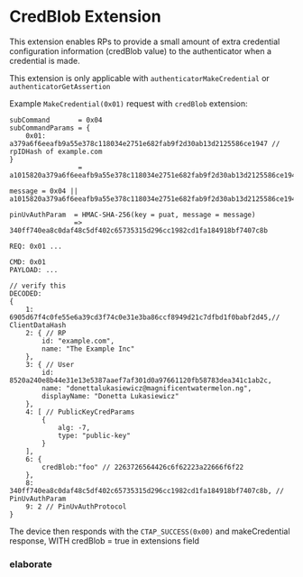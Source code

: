 # CredBlob Extension

This extension enables RPs to provide a small amount of extra credential configuration information (credBlob value) to the authenticator when a credential is made.

This extension is only applicable with `authenticatorMakeCredential` or `authenticatorGetAssertion` 


Example `MakeCredential(0x01)` request with `credBlob` extension:

```
subCommand       = 0x04 
subCommandParams = {
    0x01: a379a6f6eeafb9a55e378c118034e2751e682fab9f2d30ab13d2125586ce1947 // rpIDHash of example.com
} 
                 = a1015820a379a6f6eeafb9a55e378c118034e2751e682fab9f2d30ab13d2125586ce1947

message = 0x04 || a1015820a379a6f6eeafb9a55e378c118034e2751e682fab9f2d30ab13d2125586ce1947

pinUvAuthParam  = HMAC-SHA-256(key = puat, message = message)
                => 340ff740ea8c0daf48c5df402c65735315d296cc1982cd1fa184918bf7407c8b
```
```
REQ: 0x01 ...

CMD: 0x01
PAYLOAD: ...

// verify this 
DECODED: 
{
    1: 6905d67f4c0fe55e6a39cd3f74c0e31e3ba86ccf8949d21c7dfbd1f0babf2d45,// ClientDataHash
    2: { // RP
        id: "example.com",
        name: "The Example Inc"
    },
    3: { // User
        id: 8520a240e8b44e31e13e5387aaef7af301d0a97661120fb58783dea341c1ab2c, 
        name: "donettalukasiewicz@magnificentwatermelon.ng",
        displayName: "Donetta Lukasiewicz"
    },
    4: [ // PublicKeyCredParams
        {
            alg: -7,
            type: "public-key"
        }
    ],
    6: {
        credBlob:"foo" // 2263726564426c6f62223a22666f6f22
    },
    8: 340ff740ea8c0daf48c5df402c65735315d296cc1982cd1fa184918bf7407c8b, // PinUvAuthParam
    9: 2 // PinUvAuthProtocol
}
```

The device then responds with the `CTAP_SUCCESS(0x00)` and makeCredential response, WITH credBlob = true in extensions field
### elaborate

